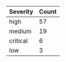 | Severity | Count |
|----------|-------|
| high | 57 |
| medium | 19 |
| critical | 6 |
| low | 3 |
